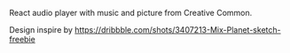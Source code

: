React audio player with music and picture from Creative Common. 

Design inspire by https://dribbble.com/shots/3407213-Mix-Planet-sketch-freebie
